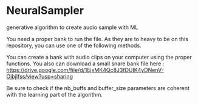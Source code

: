 # NeuralSampler
generative algorithm to create audio sample with ML

You need a proper bank to run the file. As they are to heavy to be on this repository, you can use one of the following methods.

You can create a bank with audio clips on your computer using the proper functions.
You also can download a small snare bank file here : https://drive.google.com/file/d/1EjxMK4Qc8J3fDUIK4yDNenV-OjbjIfss/view?usp=sharing

Be sure to check if the nb_buffs and buffer_size parameters are coherent with the learning part of the algorithm.
